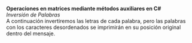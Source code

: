 **Operaciones en matrices mediante métodos auxiliares en C#**      
*Inversión de Palabras*     
A continuación invertiremos las letras de cada palabra, pero las palabras con los caracteres desordenados se imprimirán en su posición original dentro del mensaje.
